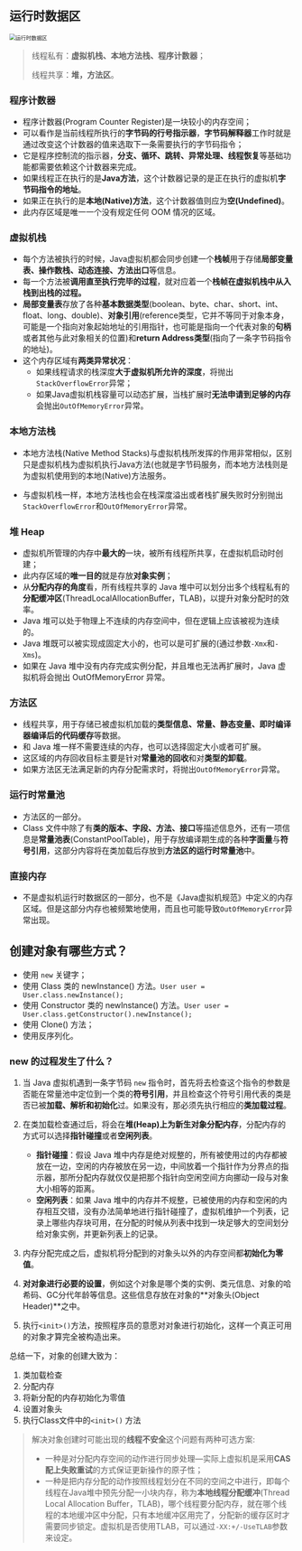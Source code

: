## 运行时数据区

<img src="https://tva1.sinaimg.cn/large/00831rSTly1gdhy19il1mj312s0u0k6g.jpg" alt="运行时数据区" style="zoom:67%;" />

> 线程私有：**虚拟机栈、本地方法栈、程序计数器**；
>
> 线程共享：**堆，方法区**。

### 程序计数器

- 程序计数器(Program Counter Register)是一块较小的内存空间；
- 可以看作是当前线程所执行的**字节码的行号指示器**，**字节码解释器**工作时就是通过改变这个计数器的值来选取下一条需要执行的字节码指令；
- 它是程序控制流的指示器，**分支、循环、跳转、异常处理、线程恢复**等基础功能都需要依赖这个计数器来完成。
- 如果线程正在执行的是**Java方法**，这个计数器记录的是正在执行的虚拟机**字节码指令的地址**。
- 如果正在执行的是**本地(Native)方法**，这个计数器值则应为**空(Undefined)**。
- 此内存区域是唯一一个没有规定任何 OOM 情况的区域。

### 虚拟机栈

- 每个方法被执行的时候，Java虚拟机都会同步创建一个**栈帧**用于存储**局部变量表、操作数栈、动态连接、方法出口**等信息。
- 每一个方法被**调用直至执行完毕的过程**，就对应着一个**栈帧在虚拟机栈中从入栈到出栈的过程。**
- **局部变量表**存放了各种**基本数据类型**(boolean、byte、char、short、int、float、long、double)、**对象引用**(reference类型，它并不等同于对象本身，可能是一个指向对象起始地址的引用指针，也可能是指向一个代表对象的**句柄**或者其他与此对象相关的位置)和**return Address类型**(指向了一条字节码指令的地址)。
- 这个内存区域有**两类异常状况**：
  - 如果线程请求的栈深度**大于虚拟机所允许的深度**，将抛出`StackOverflowError`异常；
  - 如果Java虚拟机栈容量可以动态扩展，当栈扩展时**无法申请到足够的内存**会抛出`OutOfMemoryError`异常。

### 本地方法栈

- 本地方法栈(Native Method Stacks)与虚拟机栈所发挥的作用非常相似，区别只是虚拟机栈为虚拟机执行Java方法(也就是字节码服务，而本地方法栈则是为虚拟机使用到的本地(Native)方法服务。


- 与虚拟机栈一样，本地方法栈也会在栈深度溢出或者栈扩展失败时分别抛出`StackOverflowError`和`OutOfMemoryError`异常。

### 堆 Heap

- 虚拟机所管理的内存中**最大的**一块，被所有线程所共享，在虚拟机启动时创建；
- 此内存区域的**唯一目的**就是存放**对象实例**；
- 从**分配内存的角度**看，所有线程共享的 Java 堆中可以划分出多个线程私有的**分配缓冲区**(ThreadLocalAllocationBuffer，TLAB)，以提升对象分配时的效率。
- Java 堆可以处于物理上不连续的内存空间中，但在逻辑上应该被视为连续的。
- Java 堆既可以被实现成固定大小的，也可以是可扩展的(通过参数`-Xmx`和`-Xms`)。
- 如果在 Java 堆中没有内存完成实例分配，并且堆也无法再扩展时，Java 虚拟机将会抛出 OutOfMemoryError 异常。

### 方法区

- 线程共享，用于存储已被虚拟机加载的**类型信息、常量、静态变量、即时编译器编译后的代码缓存**等数据。
- 和 Java 堆一样不需要连续的内存，也可以选择固定大小或者可扩展。
- 这区域的内存回收目标主要是针对**常量池的回收**和对**类型的卸载**。
- 如果方法区无法满足新的内存分配需求时，将抛出`OutOfMemoryError`异常。

### 运行时常量池

- 方法区的一部分。
- Class 文件中除了有**类的版本、字段、方法、接口**等描述信息外，还有一项信息是**常量池表**(ConstantPoolTable)，用于存放编译期生成的各种**字面量**与**符号引用**，这部分内容将在类加载后存放到**方法区的运行时常量池**中。

### 直接内存

- 不是虚拟机运行时数据区的一部分，也不是《Java虚拟机规范》中定义的内存区域。但是这部分内存也被频繁地使用，而且也可能导致`OutOfMemoryError`异常出现。

## 创建对象有哪些方式？

- 使用 `new` 关键字；
- 使用 Class 类的 newInstance() 方法。`User user = User.class.newInstance();`
- 使用 Constructor 类的 newInstance() 方法。`User user = User.class.getConstructor().newInstance();`
- 使用 Clone() 方法；
- 使用反序列化。

### new 的过程发生了什么？

1. 当 Java 虚拟机遇到一条字节码 `new` 指令时，首先将去检查这个指令的参数是否能在常量池中定位到一个类的**符号引用**，并且检查这个符号引用代表的类是否已被**加载、解析和初始化**过。如果没有，那必须先执行相应的**类加载过程**。
2. 在类加载检查通过后，将会在**堆(Heap)**上为新生对象**分配内存**，分配内存的方式可以选择**指针碰撞**或者**空闲列表**。
   - **指针碰撞**：假设 Java 堆中内存是绝对规整的，所有被使用过的内存都被放在一边，空闲的内存被放在另一边，中间放着一个指针作为分界点的指示器，那所分配内存就仅仅是把那个指针向空闲空间方向挪动一段与对象大小相等的距离。
   - **空闲列表**：如果 Java 堆中的内存并不规整，已被使用的内存和空闲的内存相互交错，没有办法简单地进行指针碰撞了，虚拟机维护一个列表，记录上哪些内存块可用，在分配的时候从列表中找到一块足够大的空间划分给对象实例，并更新列表上的记录。

3. 内存分配完成之后，虚拟机将分配到的对象头以外的内存空间都**初始化为零值**。
4. **对对象进行必要的设置**，例如这个对象是哪个类的实例、类元信息、对象的哈希码、GC分代年龄等信息。这些信息存放在对象的**对象头(Object Header)**之中。
5. 执行`<init>()`方法，按照程序员的意愿对对象进行初始化，这样一个真正可用的对象才算完全被构造出来。

总结一下，对象的创建大致为：

1. 类加载检查
2. 分配内存
3. 将新分配的内存初始化为零值
4. 设置对象头
5. 执行Class文件中的`<init>()` 方法

> 解决对象创建时可能出现的**线程不安全**这个问题有两种可选方案:
>
> - 一种是对分配内存空间的动作进行同步处理—实际上虚拟机是采用**CAS配上失败重试**的方式保证更新操作的原子性；
> - 一种是把内存分配的动作按照线程划分在不同的空间之中进行，即每个线程在Java堆中预先分配一小块内存，称为**本地线程分配缓冲**(Thread Local Allocation Buffer，TLAB)，哪个线程要分配内存，就在哪个线程的本地缓冲区中分配，只有本地缓冲区用完了，分配新的缓存区时才需要同步锁定。虚拟机是否使用TLAB，可以通过`-XX:+/-UseTLAB`参数来设定。